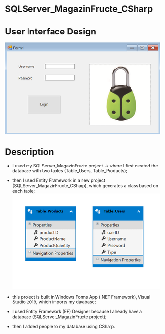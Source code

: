 # SQLServer_MagazinFructe_CSharp

# User Interface Design
![](images/design.png)

# Description
- I used my SQLServer_MagazinFructe project -> where I first created the database with two tables (Table_Users, Table_Products);
- then I used Entity Framework in a new project (SQLServer_MagazinFructe_CSharp), which generates a class based on each table;
![](images/diagram.png)

- this project is built in Windows Forms App (.NET Framework), Visual Studio 2019, which imports my database;
- I used Entity Framework (EF) Designer because I already have a database (SQLServer_MagazinFructe project);
- then I added people to my database using CSharp.
